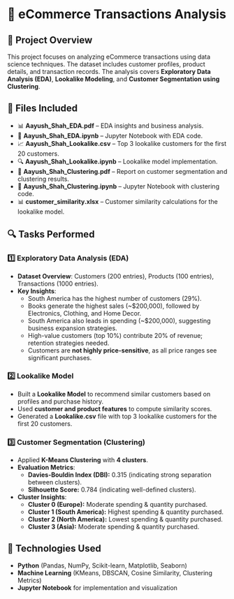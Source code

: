 # 🛒 eCommerce Transactions Analysis

## 📌 Project Overview
This project focuses on analyzing eCommerce transactions using data science techniques. The dataset includes customer profiles, product details, and transaction records. The analysis covers **Exploratory Data Analysis (EDA)**, **Lookalike Modeling**, and **Customer Segmentation using Clustering**.

## 📂 Files Included
- 📊 **Aayush_Shah_EDA.pdf** – EDA insights and business analysis.
- 📄 **Aayush_Shah_EDA.ipynb** – Jupyter Notebook with EDA code.
- 📈 **Aayush_Shah_Lookalike.csv** – Top 3 lookalike customers for the first 20 customers.
- 🔍 **Aayush_Shah_Lookalike.ipynb** – Lookalike model implementation.
- 🔢 **Aayush_Shah_Clustering.pdf** – Report on customer segmentation and clustering results.
- 📂 **Aayush_Shah_Clustering.ipynb** – Jupyter Notebook with clustering code.
- 📊 **customer_similarity.xlsx** – Customer similarity calculations for the lookalike model.

## 🔍 Tasks Performed
### 1️⃣ Exploratory Data Analysis (EDA)
- **Dataset Overview**: Customers (200 entries), Products (100 entries), Transactions (1000 entries).
- **Key Insights**:
  - South America has the highest number of customers (29%).
  - Books generate the highest sales (~$200,000), followed by Electronics, Clothing, and Home Decor.
  - South America also leads in spending (~$200,000), suggesting business expansion strategies.
  - High-value customers (top 10%) contribute 20% of revenue; retention strategies needed.
  - Customers are **not highly price-sensitive**, as all price ranges see significant purchases.

### 2️⃣ Lookalike Model
- Built a **Lookalike Model** to recommend similar customers based on profiles and purchase history.
- Used **customer and product features** to compute similarity scores.
- Generated a **Lookalike.csv** file with top 3 lookalike customers for the first 20 customers.

### 3️⃣ Customer Segmentation (Clustering)
- Applied **K-Means Clustering** with **4 clusters**.
- **Evaluation Metrics**:
  - **Davies-Bouldin Index (DBI):** 0.315 (indicating strong separation between clusters).
  - **Silhouette Score:** 0.784 (indicating well-defined clusters).
- **Cluster Insights**:
  - **Cluster 0 (Europe):** Moderate spending & quantity purchased.
  - **Cluster 1 (South America):** Highest spending & quantity purchased.
  - **Cluster 2 (North America):** Lowest spending & quantity purchased.
  - **Cluster 3 (Asia):** Moderate spending & quantity purchased.

## 🚀 Technologies Used
- **Python** (Pandas, NumPy, Scikit-learn, Matplotlib, Seaborn)
- **Machine Learning** (KMeans, DBSCAN, Cosine Similarity, Clustering Metrics)
- **Jupyter Notebook** for implementation and visualization

